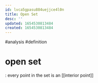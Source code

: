 ```yaml
---
id: lvca5gpasu884uejjce4l0n
title: Open Set
desc: ''
updated: 1654530813484
created: 1654530813484
---
```

#analysis #definition 
# open set
: every point in the set is an [[interior point]]
